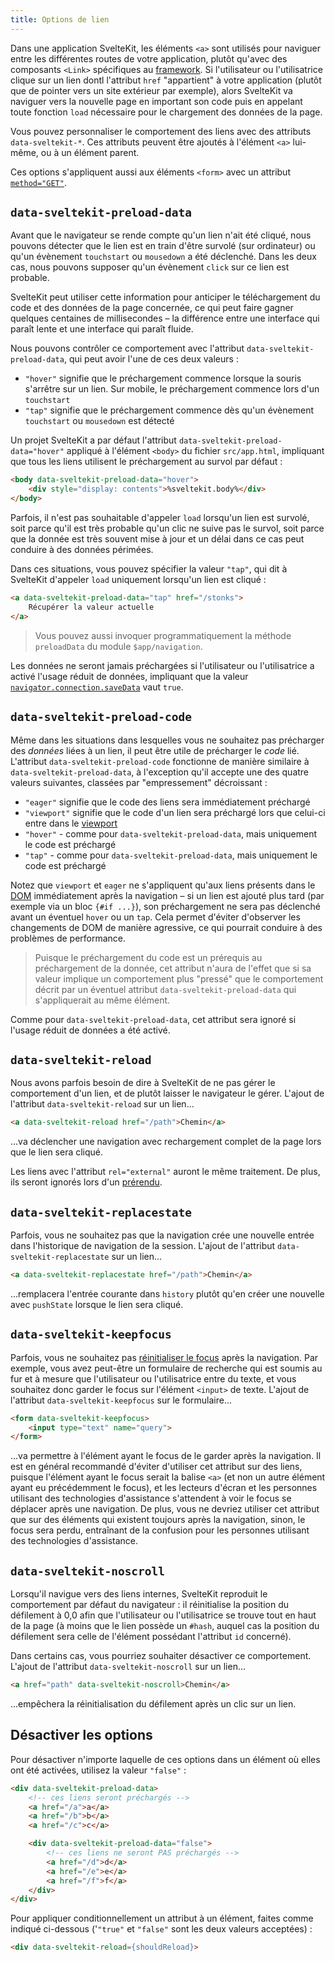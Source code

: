 ```yaml
---
title: Options de lien
---
```


Dans une application SvelteKit, les éléments `<a>` sont utilisés pour naviguer entre les différentes routes de votre application, plutôt qu'avec des composants `<Link>` spécifiques au <span class="vo">[framework](PUBLIC_SVELTE_SITE_URL/docs/web#framework)</span>. Si l'utilisateur ou l'utilisatrice clique sur un lien dontl l'attribut `href` "appartient" à votre application (plutôt que de pointer vers un site extérieur par exemple), alors SvelteKit va naviguer vers la nouvelle page en important son code puis en appelant toute fonction `load` nécessaire pour le chargement des données de la page.

Vous pouvez personnaliser le comportement des liens avec des attributs `data-sveltekit-*`. Ces attributs peuvent être ajoutés à l'élément `<a>` lui-même, ou à un élément parent.

Ces options s'appliquent aussi aux éléments `<form>` avec un attribut [`method="GET"`](form-actions#get-vs-post).

## `data-sveltekit-preload-data`

Avant que le navigateur se rende compte qu'un lien n'ait été cliqué, nous pouvons détecter que le lien est en train d'être survolé (sur ordinateur) ou qu'un évènement `touchstart` ou `mousedown` a été déclenché. Dans les deux cas, nous pouvons supposer qu'un évènement `click` sur ce lien est probable.

SvelteKit peut utiliser cette information pour anticiper le téléchargement du code et des données de la page concernée, ce qui peut faire gagner quelques centaines de millisecondes – la différence entre une interface qui paraît lente et une interface qui paraît fluide.

Nous pouvons contrôler ce comportement avec l'attribut `data-sveltekit-preload-data`, qui peut avoir l'une de ces deux valeurs :
- `"hover"` signifie que le préchargement commence lorsque la souris s'arrêtre sur un lien. Sur mobile, le préchargement commence lors d'un `touchstart`
- `"tap"` signifie que le préchargement commence dès qu'un évènement `touchstart` ou `mousedown` est détecté

Un projet SvelteKit a par défaut l'attribut `data-sveltekit-preload-data="hover"` appliqué à l'élément `<body>` du fichier `src/app.html`, impliquant que tous les liens utilisent le préchargement au survol par défaut :

```html
<body data-sveltekit-preload-data="hover">
	<div style="display: contents">%sveltekit.body%</div>
</body>
```

Parfois, il n'est pas souhaitable d'appeler `load` lorsqu'un lien est survolé, soit parce qu'il est très probable qu'un clic ne suive pas le survol, soit parce que la donnée est très souvent mise à jour et un délai dans ce cas peut conduire à des données périmées.

Dans ces situations, vous pouvez spécifier la valeur `"tap"`, qui dit à SvelteKit d'appeler `load` uniquement lorsqu'un lien est cliqué :

```html
<a data-sveltekit-preload-data="tap" href="/stonks">
	Récupérer la valeur actuelle
</a>
```

> Vous pouvez aussi invoquer programmatiquement la méthode `preloadData` du module `$app/navigation`.

Les données ne seront jamais préchargées si l'utilisateur ou l'utilisatrice a activé l'usage réduit de données, impliquant que la valeur [`navigator.connection.saveData`](https://developer.mozilla.org/fr/docs/Web/API/NetworkInformation/saveData) vaut `true`.

## `data-sveltekit-preload-code`

Même dans les situations dans lesquelles vous ne souhaitez pas précharger des _données_ liées à un lien, il peut être utile de précharger le _code_ lié. L'attribut `data-sveltekit-preload-code` fonctionne de manière similaire à `data-sveltekit-preload-data`, à l'exception qu'il accepte une des quatre valeurs suivantes, classées par "empressement" décroissant :

- `"eager"` signifie que le code des liens sera immédiatement préchargé
- `"viewport"` signifie que le code d'un lien sera préchargé lors que celui-ci entre dans le <span class="vo">[viewport](PUBLIC_SVELTE_SITE_URL/docs/web#viewport)</span>
- `"hover"` - comme pour `data-sveltekit-preload-data`, mais uniquement le code est préchargé
- `"tap"` - comme pour `data-sveltekit-preload-data`, mais uniquement le code est préchargé

Notez que `viewport` et `eager` ne s'appliquent qu'aux liens présents dans le <span class="vo">[DOM](PUBLIC_SVELTE_SITE_URL/docs/web#dom)</span> immédiatement après la navigation – si un lien est ajouté plus tard (par exemple via un bloc `{#if ...}`), son préchargement ne sera pas déclenché avant un éventuel `hover` ou un `tap`. Cela permet d'éviter d'observer les changements de DOM de manière agressive, ce qui pourrait conduire à des problèmes de performance.

> Puisque le préchargement du code est un prérequis au préchargement de la donnée, cet attribut n'aura de l'effet que si sa valeur implique un comportement plus "pressé" que le comportement décrit par un éventuel attribut `data-sveltekit-preload-data` qui s'appliquerait au même élément.

Comme pour `data-sveltekit-preload-data`, cet attribut sera ignoré si l'usage réduit de données a été activé.

## `data-sveltekit-reload`

Nous avons parfois besoin de dire à SvelteKit de ne pas gérer le comportement d'un lien, et de plutôt laisser le navigateur le gérer. L'ajout de l'attribut `data-sveltekit-reload` sur un lien...

```html
<a data-sveltekit-reload href="/path">Chemin</a>
```

...va déclencher une navigation avec rechargement complet de la page lors que le lien sera cliqué.

Les liens avec l'attribut `rel="external"` auront le même traitement. De plus, ils seront ignorés lors d'un [prérendu](page-options#prerender).

## `data-sveltekit-replacestate`

Parfois, vous ne souhaitez pas que la navigation crée une nouvelle entrée dans l'historique de navigation de la session. L'ajout de l'attribut `data-sveltekit-replacestate` sur un lien...

```html
<a data-sveltekit-replacestate href="/path">Chemin</a>
```

...remplacera l'entrée courante dans `history` plutôt qu'en créer une nouvelle avec `pushState` lorsque le lien sera cliqué.

## `data-sveltekit-keepfocus`

Parfois, vous ne souhaitez pas [réinitialiser le focus](accessibility#focus-management) après la navigation. Par exemple, vous avez peut-être un formulaire de recherche qui est soumis au fur et à mesure que l'utilisateur ou l'utilisatrice entre du texte, et vous souhaitez donc garder le focus sur l'élément `<input>` de texte. L'ajout de l'attribut `data-sveltekit-keepfocus` sur le formulaire...

```html
<form data-sveltekit-keepfocus>
	<input type="text" name="query">
</form>
```

...va permettre à l'élément ayant le focus de le garder après la navigation. Il est en général recommandé d'éviter d'utiliser cet attribut sur des liens, puisque l'élément ayant le focus serait la balise `<a>` (et non un autre élément ayant eu précédemment le focus), et les lecteurs d'écran et les personnes utilisant des technologies d'assistance s'attendent à voir le focus se déplacer après une navigation. De plus, vous ne devriez utiliser cet attribut que sur des éléments qui existent toujours après la navigation, sinon, le focus sera perdu, entraînant de la confusion pour les personnes utilisant des technologies d'assistance.

## `data-sveltekit-noscroll`

Lorsqu'il navigue vers des liens internes, SvelteKit reproduit le comportement par défaut du navigateur : il réinitialise la position du défilement à 0,0 afin que l'utilisateur ou l'utilisatrice se trouve tout en haut de la page (à moins que le lien possède un `#hash`, auquel cas la position du défilement sera celle de l'élément possédant l'attribut `id` concerné).

Dans certains cas, vous pourriez souhaiter désactiver ce comportement. L'ajout de l'attribut `data-sveltekit-noscroll` sur un lien...

```html
<a href="path" data-sveltekit-noscroll>Chemin</a>
```

...empêchera la réinitialisation du défilement après un clic sur un lien.

## Désactiver les options

Pour désactiver n'importe laquelle de ces options dans un élément où elles ont été activées, utilisez la valeur `"false"` :

```html
<div data-sveltekit-preload-data>
	<!-- ces liens seront préchargés -->
	<a href="/a">a</a>
	<a href="/b">b</a>
	<a href="/c">c</a>

	<div data-sveltekit-preload-data="false">
		<!-- ces liens ne seront PAS préchargés -->
		<a href="/d">d</a>
		<a href="/e">e</a>
		<a href="/f">f</a>
	</div>
</div>
```

Pour appliquer conditionnellement un attribut à un élément, faites comme indiqué ci-dessous ('`"true"` et `"false"` sont les deux valeurs acceptées) :

```html
<div data-sveltekit-reload={shouldReload}>
```
